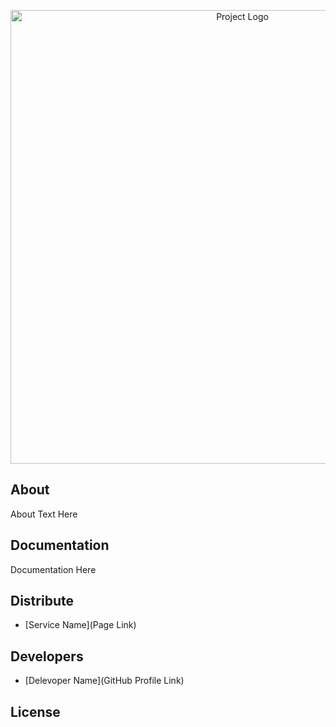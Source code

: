<p align="center">
      <img src="https://i.ibb.co/v1PCgkN/ikonka-2-0.png", alt='Project Logo' width="726">
</p>


## About

About Text Here

## Documentation

Documentation Here

## Distribute

- [Service Name](Page Link)


## Developers

- [Delevoper Name](GitHub Profile Link)

## License
